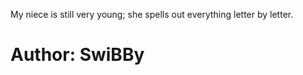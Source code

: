 <p>My niece is still very young; she spells out everything letter by letter.</p>

<h1>Author: SwiBBy</h1>
